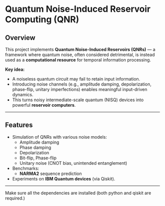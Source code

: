 # Quantum Noise-Induced Reservoir Computing (QNR)


## Overview
This project implements **Quantum Noise-Induced Reservoirs (QNRs)** — a framework where quantum noise, often considered detrimental, is instead used as a **computational resource** for temporal information processing.

**Key idea:**
- A noiseless quantum circuit may fail to retain input information.
- Introducing noise channels (e.g., amplitude damping, depolarization, phase-flip, unitary imperfections) enables meaningful input-driven dynamics.
- This turns noisy intermediate-scale quantum (NISQ) devices into powerful **reservoir computers**.

---

##  Features
- Simulation of QNRs with various noise models:
  - Amplitude damping
  - Phase damping
  - Depolarization
  - Bit-flip, Phase-flip
  - Unitary noise (CNOT bias, unintended entanglement)
- Benchmarks:
  - **NARMA2** sequence prediction
- Experiments on **IBM Quantum devices** (via Qiskit).

---

Make sure all the dependencies are installed (both python and qiskit are required.)
